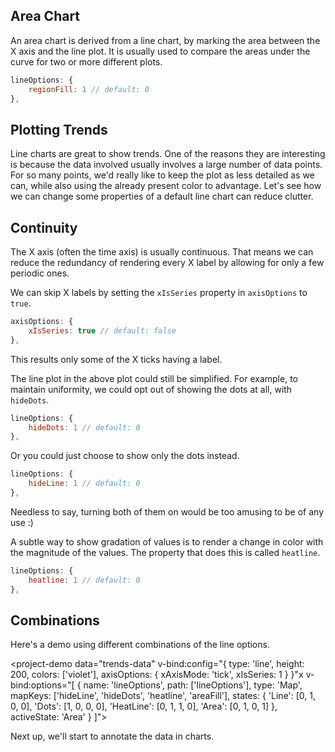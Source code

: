 <!-- base_template: frappe_io/www/charts/charts_base.html -->
## Area Chart
An area chart is derived from a line chart, by marking the area between the X axis and the line plot. It is usually used to compare the areas under the curve for two or more different plots.

```js
lineOptions: {
	regionFill: 1 // default: 0
},
```
<project-demo data="1"
	v-bind:config="{
		type: 'line',
		height: 240,
		colors: ['violet'],
		lineOptions: {
			regionFill: 1
		},
	}">
</project-demo>

## Plotting Trends
Line charts are great to show trends. One of the reasons they are interesting is because the data involved usually involves a large number of data points. For so many points, we'd really like to keep the plot as less detailed as we can, while also using the already present color to advantage. Let's see how we can change some properties of a default line chart can reduce clutter.

## Continuity
The X axis (often the time axis) is usually continuous. That means we can reduce the redundancy of rendering every X label by allowing for only a few periodic ones.


We can skip X labels by setting the `xIsSeries` property in `axisOptions` to `true`.



```js
axisOptions: {
	xIsSeries: true // default: false
},
```
This results only some of the X ticks having a label.
<project-demo data="trends-data"
	v-bind:config="{
		type: 'line',
		height: 180,
		colors: ['violet'],
		axisOptions: {
			xAxisMode: 'tick',
			xIsSeries: 1
		}
	}">
</project-demo>

The line plot in the above plot could still be simplified. For example, to maintain uniformity, we could opt out of showing the dots at all, with `hideDots`.
```js
lineOptions: {
	hideDots: 1 // default: 0
},
```
<project-demo data="trends-data"
	v-bind:config="{
		type: 'line',
		height: 180,
		colors: ['violet'],
		axisOptions: {
			xAxisMode: 'tick',
			xIsSeries: 1
		},
		lineOptions: {
			hideDots: 1
		},
	}">
</project-demo>

Or you could just choose to show only the dots instead.
```js
lineOptions: {
	hideLine: 1 // default: 0
},
```
<project-demo data="trends-data"
	v-bind:config="{
		type: 'line',
		height: 180,
		colors: ['violet'],
		axisOptions: {
			xAxisMode: 'tick',
			xIsSeries: 1
		},
		lineOptions: {
			hideLine: 1
		},
	}">
</project-demo>
Needless to say, turning both of them on would be too amusing to be of any use :)

A subtle way to show gradation of values is to render a change in color with the magnitude of the values. The property that does this is called `heatline`.
```js
lineOptions: {
	heatline: 1 // default: 0
},
```
<project-demo data="trends-data"
	v-bind:config="{
		type: 'line',
		height: 180,
		colors: ['violet'],
		axisOptions: {
			xAxisMode: 'tick',
			xIsSeries: 1
		},
		lineOptions: {
			hideDots: 1,
			heatline: 1
		},
	}">
</project-demo>

## Combinations
Here's a demo using different combinations of the line options.

<project-demo data="trends-data"
	v-bind:config="{
		type: 'line',
		height: 200,
		colors: ['violet'],
		axisOptions: {
			xAxisMode: 'tick',
			xIsSeries: 1
		}
	}"x
    v-bind:options="[
		{
			name: 'lineOptions',
			path: ['lineOptions'],
			type: 'Map',
			mapKeys: ['hideLine', 'hideDots', 'heatline', 'areaFill'],
			states: {
				'Line': [0, 1, 0, 0],
				'Dots': [1, 0, 0, 0],
				'HeatLine': [0, 1, 1, 0],
				'Area': [0, 1, 0, 1]
			},
			activeState: 'Area'
		}
    ]">
</project-demo>

Next up, we'll start to annotate the data in charts.



































